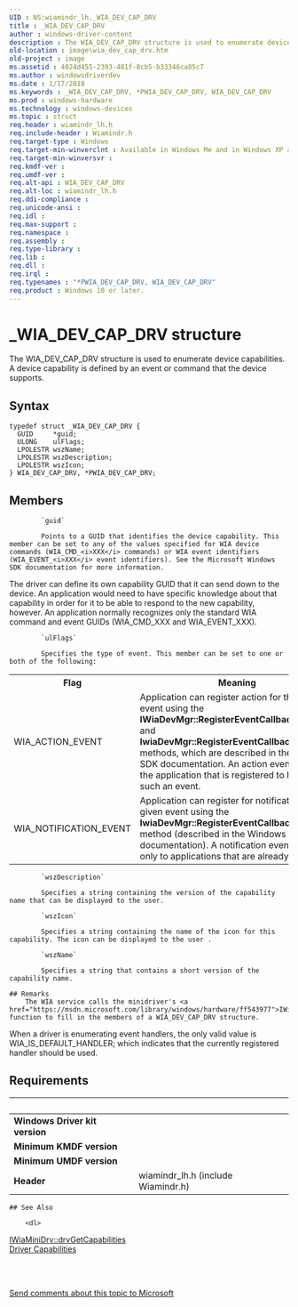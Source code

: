 ```yaml
---
UID : NS:wiamindr_lh._WIA_DEV_CAP_DRV
title : _WIA_DEV_CAP_DRV
author : windows-driver-content
description : The WIA_DEV_CAP_DRV structure is used to enumerate device capabilities. A device capability is defined by an event or command that the device supports.
old-location : image\wia_dev_cap_drv.htm
old-project : image
ms.assetid : 4024d455-2393-481f-8cb5-b33346ca85c7
ms.author : windowsdriverdev
ms.date : 1/17/2018
ms.keywords : _WIA_DEV_CAP_DRV, *PWIA_DEV_CAP_DRV, WIA_DEV_CAP_DRV
ms.prod : windows-hardware
ms.technology : windows-devices
ms.topic : struct
req.header : wiamindr_lh.h
req.include-header : Wiamindr.h
req.target-type : Windows
req.target-min-winverclnt : Available in Windows Me and in Windows XP and later versions of the Windows operating systems.
req.target-min-winversvr : 
req.kmdf-ver : 
req.umdf-ver : 
req.alt-api : WIA_DEV_CAP_DRV
req.alt-loc : wiamindr_lh.h
req.ddi-compliance : 
req.unicode-ansi : 
req.idl : 
req.max-support : 
req.namespace : 
req.assembly : 
req.type-library : 
req.lib : 
req.dll : 
req.irql : 
req.typenames : "*PWIA_DEV_CAP_DRV, WIA_DEV_CAP_DRV"
req.product : Windows 10 or later.
---
```


# _WIA_DEV_CAP_DRV structure
The WIA_DEV_CAP_DRV structure is used to enumerate device capabilities. A device capability is defined by an event or command that the device supports.

## Syntax
````
typedef struct _WIA_DEV_CAP_DRV {
  GUID     *guid;
  ULONG    ulFlags;
  LPOLESTR wszName;
  LPOLESTR wszDescription;
  LPOLESTR wszIcon;
} WIA_DEV_CAP_DRV, *PWIA_DEV_CAP_DRV;
````

## Members

        
            `guid`

            Points to a GUID that identifies the device capability. This member can be set to any of the values specified for WIA device commands (WIA_CMD_<i>XXX</i> commands) or WIA event identifiers (WIA_EVENT_<i>XXX</i> event identifiers). See the Microsoft Windows SDK documentation for more information.

The driver can define its own capability GUID that it can send down to the device. An application would need to have specific knowledge about that capability in order for it to be able to respond to the new capability, however. An application normally recognizes only the standard WIA command and event GUIDs (WIA_CMD_XXX and WIA_EVENT_XXX).
        
            `ulFlags`

            Specifies the type of event. This member can be set to one or both of the following: 

<table>
<tr>
<th>Flag</th>
<th>Meaning</th>
</tr>
<tr>
<td>
WIA_ACTION_EVENT

</td>
<td>
Application can register action for the given event using the <b>IWiaDevMgr::RegisterEventCallbackProgram</b> and <b>IwiaDevMgr::RegisterEventCallbackCLSID</b> methods, which are described in the Windows SDK documentation. An action event launches the application that is registered to handle such an event.

</td>
</tr>
<tr>
<td>
WIA_NOTIFICATION_EVENT

</td>
<td>
Application can register for notification on the given event using the <b>IwiaDevMgr::RegisterEventCallbackInterface</b> method (described in the Windows SDK documentation). A notification event is sent only to applications that are already running.

</td>
</tr>
</table>
        
            `wszDescription`

            Specifies a string containing the version of the capability name that can be displayed to the user.
        
            `wszIcon`

            Specifies a string containing the name of the icon for this capability. The icon can be displayed to the user .
        
            `wszName`

            Specifies a string that contains a short version of the capability name.

    ## Remarks
        The WIA service calls the minidriver's <a href="https://msdn.microsoft.com/library/windows/hardware/ff543977">IWiaMiniDrv::drvGetCapabilities</a> function to fill in the members of a WIA_DEV_CAP_DRV structure.

When a driver is enumerating event handlers, the only valid value is WIA_IS_DEFAULT_HANDLER; which indicates that the currently registered handler should be used.

## Requirements
| &nbsp; | &nbsp; |
| ---- |:---- |
| **Windows Driver kit version** |  |
| **Minimum KMDF version** |  |
| **Minimum UMDF version** |  |
| **Header** | wiamindr_lh.h (include Wiamindr.h) |

    ## See Also

        <dl>
<dt>
<a href="https://msdn.microsoft.com/library/windows/hardware/ff543977">IWiaMiniDrv::drvGetCapabilities</a>
</dt>
<dt>
<a href="https://msdn.microsoft.com/639eff56-655d-4b6a-95f0-daa1daf62fae">Driver Capabilities</a>
</dt>
</dl>
 

 

<a href="mailto:wsddocfb@microsoft.com?subject=Documentation%20feedback [image\image]:%20WIA_DEV_CAP_DRV structure%20 RELEASE:%20(1/17/2018)&amp;body=%0A%0APRIVACY STATEMENT%0A%0AWe use your feedback to improve the documentation. We don't use your email address for any other purpose, and we'll remove your email address from our system after the issue that you're reporting is fixed. While we're working to fix this issue, we might send you an email message to ask for more info. Later, we might also send you an email message to let you know that we've addressed your feedback.%0A%0AFor more info about Microsoft's privacy policy, see http://privacy.microsoft.com/en-us/default.aspx." title="Send comments about this topic to Microsoft">Send comments about this topic to Microsoft</a>